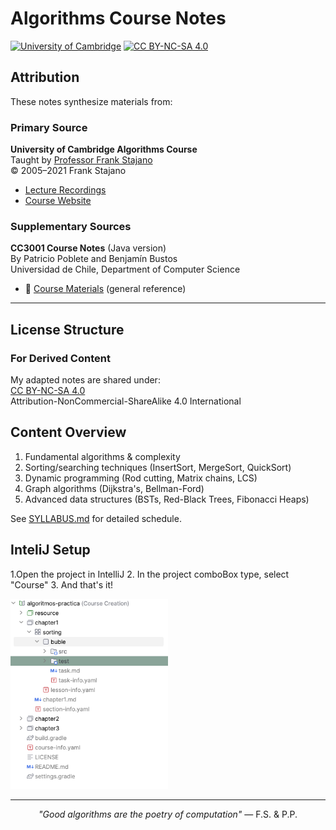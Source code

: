 # Algorithms Course Notes

[![University of Cambridge](https://img.shields.io/badge/University_of_Cambridge-003366?style=for-the-badge&logo=university&logoColor=white)](https://www.cam.ac.uk)
[![CC BY-NC-SA 4.0](https://img.shields.io/badge/License-CC_BY--NC--SA_4.0-lightgrey.svg?style=for-the-badge)](https://creativecommons.org/licenses/by-nc-sa/4.0/)

## Attribution

These notes synthesize materials from:

### Primary Source

**University of Cambridge Algorithms Course**  
Taught by [Professor Frank Stajano](http://frankstajanoexplains.com)  
© 2005–2021 Frank Stajano

- [Lecture Recordings](http://frankstajanoexplains.com)
- [Course Website](https://www.cl.cam.ac.uk/teaching/2021/Algorithms/)

### Supplementary Sources

**CC3001 Course Notes** (Java version)  
By Patricio Poblete and Benjamín Bustos  
Universidad de Chile, Department of Computer Science

- 🔗 [Course Materials](http://www.dcc.uchile.cl/cc3001/) (general reference)

---

## License Structure

### For Derived Content

My adapted notes are shared under:  
[CC BY-NC-SA 4.0](https://creativecommons.org/licenses/by-nc-sa/4.0/)  
Attribution-NonCommercial-ShareAlike 4.0 International

## Content Overview

1. Fundamental algorithms & complexity
2. Sorting/searching techniques
   (InsertSort, MergeSort, QuickSort)
3. Dynamic programming
   (Rod cutting, Matrix chains, LCS)
4. Graph algorithms
   (Dijkstra's, Bellman-Ford)
5. Advanced data structures
   (BSTs, Red-Black Trees, Fibonacci Heaps)

See [SYLLABUS.md](SYLLABUS.md) for detailed schedule.

## InteliJ Setup

1.Open the project in IntelliJ
2. In the project comboBox type, select "Course"
3. And that's it!

<img src="resource/img/project-structure.png" alt="Project Structure" style="width: 50%;">

---

<div align="center">
  <i>"Good algorithms are the poetry of computation"</i> — F.S. & P.P.
</div>
